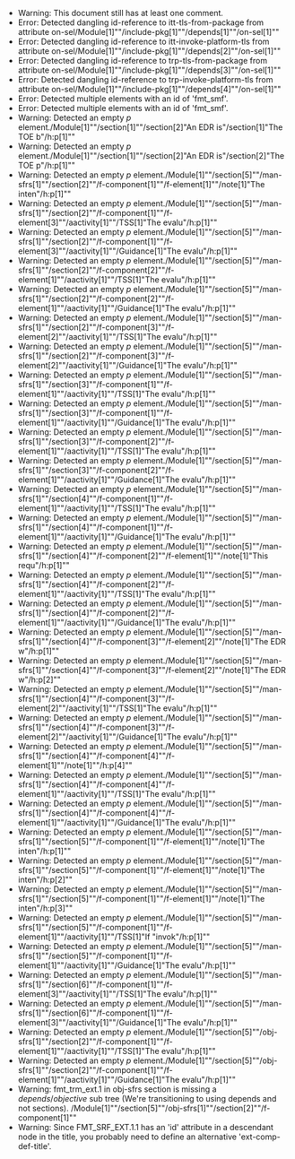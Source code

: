 * Warning: This document still has at least one comment.
* Error: Detected dangling id-reference to itt-tls-from-package from attribute
        on-sel/Module[1]""/include-pkg[1]""/depends[1]""/on-sel[1]""
* Error: Detected dangling id-reference to itt-invoke-platform-tls from attribute
        on-sel/Module[1]""/include-pkg[1]""/depends[2]""/on-sel[1]""
* Error: Detected dangling id-reference to trp-tls-from-package from attribute
        on-sel/Module[1]""/include-pkg[1]""/depends[3]""/on-sel[1]""
* Error: Detected dangling id-reference to trp-invoke-platform-tls from attribute
        on-sel/Module[1]""/include-pkg[1]""/depends[4]""/on-sel[1]""
* Error: Detected multiple elements with an id of 'fmt_smf'.
* Error: Detected multiple elements with an id of 'fmt_smf'.
* Warning: Detected an empty _p_ element./Module[1]""/section[1]""/section[2]"An EDR is"/section[1]"The TOE b"/h:p[1]""
* Warning: Detected an empty _p_ element./Module[1]""/section[1]""/section[2]"An EDR is"/section[2]"The TOE p"/h:p[1]""
* Warning: Detected an empty _p_ element./Module[1]""/section[5]""/man-sfrs[1]""/section[2]""/f-component[1]""/f-element[1]""/note[1]"The inten"/h:p[1]""
* Warning: Detected an empty _p_ element./Module[1]""/section[5]""/man-sfrs[1]""/section[2]""/f-component[1]""/f-element[3]""/aactivity[1]""/TSS[1]"The evalu"/h:p[1]""
* Warning: Detected an empty _p_ element./Module[1]""/section[5]""/man-sfrs[1]""/section[2]""/f-component[1]""/f-element[3]""/aactivity[1]""/Guidance[1]"The evalu"/h:p[1]""
* Warning: Detected an empty _p_ element./Module[1]""/section[5]""/man-sfrs[1]""/section[2]""/f-component[2]""/f-element[1]""/aactivity[1]""/TSS[1]"The evalu"/h:p[1]""
* Warning: Detected an empty _p_ element./Module[1]""/section[5]""/man-sfrs[1]""/section[2]""/f-component[2]""/f-element[1]""/aactivity[1]""/Guidance[1]"The evalu"/h:p[1]""
* Warning: Detected an empty _p_ element./Module[1]""/section[5]""/man-sfrs[1]""/section[2]""/f-component[3]""/f-element[2]""/aactivity[1]""/TSS[1]"The evalu"/h:p[1]""
* Warning: Detected an empty _p_ element./Module[1]""/section[5]""/man-sfrs[1]""/section[2]""/f-component[3]""/f-element[2]""/aactivity[1]""/Guidance[1]"The evalu"/h:p[1]""
* Warning: Detected an empty _p_ element./Module[1]""/section[5]""/man-sfrs[1]""/section[3]""/f-component[1]""/f-element[1]""/aactivity[1]""/TSS[1]"The evalu"/h:p[1]""
* Warning: Detected an empty _p_ element./Module[1]""/section[5]""/man-sfrs[1]""/section[3]""/f-component[1]""/f-element[1]""/aactivity[1]""/Guidance[1]"The evalu"/h:p[1]""
* Warning: Detected an empty _p_ element./Module[1]""/section[5]""/man-sfrs[1]""/section[3]""/f-component[2]""/f-element[1]""/aactivity[1]""/TSS[1]"The evalu"/h:p[1]""
* Warning: Detected an empty _p_ element./Module[1]""/section[5]""/man-sfrs[1]""/section[3]""/f-component[2]""/f-element[1]""/aactivity[1]""/Guidance[1]"The evalu"/h:p[1]""
* Warning: Detected an empty _p_ element./Module[1]""/section[5]""/man-sfrs[1]""/section[4]""/f-component[1]""/f-element[1]""/aactivity[1]""/TSS[1]"The evalu"/h:p[1]""
* Warning: Detected an empty _p_ element./Module[1]""/section[5]""/man-sfrs[1]""/section[4]""/f-component[1]""/f-element[1]""/aactivity[1]""/Guidance[1]"The evalu"/h:p[1]""
* Warning: Detected an empty _p_ element./Module[1]""/section[5]""/man-sfrs[1]""/section[4]""/f-component[2]""/f-element[1]""/note[1]"This requ"/h:p[1]""
* Warning: Detected an empty _p_ element./Module[1]""/section[5]""/man-sfrs[1]""/section[4]""/f-component[2]""/f-element[1]""/aactivity[1]""/TSS[1]"The evalu"/h:p[1]""
* Warning: Detected an empty _p_ element./Module[1]""/section[5]""/man-sfrs[1]""/section[4]""/f-component[2]""/f-element[1]""/aactivity[1]""/Guidance[1]"The evalu"/h:p[1]""
* Warning: Detected an empty _p_ element./Module[1]""/section[5]""/man-sfrs[1]""/section[4]""/f-component[3]""/f-element[2]""/note[1]"The EDR w"/h:p[1]""
* Warning: Detected an empty _p_ element./Module[1]""/section[5]""/man-sfrs[1]""/section[4]""/f-component[3]""/f-element[2]""/note[1]"The EDR w"/h:p[2]""
* Warning: Detected an empty _p_ element./Module[1]""/section[5]""/man-sfrs[1]""/section[4]""/f-component[3]""/f-element[2]""/aactivity[1]""/TSS[1]"The evalu"/h:p[1]""
* Warning: Detected an empty _p_ element./Module[1]""/section[5]""/man-sfrs[1]""/section[4]""/f-component[3]""/f-element[2]""/aactivity[1]""/Guidance[1]"The evalu"/h:p[1]""
* Warning: Detected an empty _p_ element./Module[1]""/section[5]""/man-sfrs[1]""/section[4]""/f-component[4]""/f-element[1]""/note[1]""/h:p[4]""
* Warning: Detected an empty _p_ element./Module[1]""/section[5]""/man-sfrs[1]""/section[4]""/f-component[4]""/f-element[1]""/aactivity[1]""/TSS[1]"The evalu"/h:p[1]""
* Warning: Detected an empty _p_ element./Module[1]""/section[5]""/man-sfrs[1]""/section[4]""/f-component[4]""/f-element[1]""/aactivity[1]""/Guidance[1]"The evalu"/h:p[1]""
* Warning: Detected an empty _p_ element./Module[1]""/section[5]""/man-sfrs[1]""/section[5]""/f-component[1]""/f-element[1]""/note[1]"The inten"/h:p[1]""
* Warning: Detected an empty _p_ element./Module[1]""/section[5]""/man-sfrs[1]""/section[5]""/f-component[1]""/f-element[1]""/note[1]"The inten"/h:p[2]""
* Warning: Detected an empty _p_ element./Module[1]""/section[5]""/man-sfrs[1]""/section[5]""/f-component[1]""/f-element[1]""/note[1]"The inten"/h:p[3]""
* Warning: Detected an empty _p_ element./Module[1]""/section[5]""/man-sfrs[1]""/section[5]""/f-component[1]""/f-element[1]""/aactivity[1]""/TSS[1]"If "invok"/h:p[1]""
* Warning: Detected an empty _p_ element./Module[1]""/section[5]""/man-sfrs[1]""/section[5]""/f-component[1]""/f-element[1]""/aactivity[1]""/Guidance[1]"The evalu"/h:p[1]""
* Warning: Detected an empty _p_ element./Module[1]""/section[5]""/man-sfrs[1]""/section[6]""/f-component[1]""/f-element[3]""/aactivity[1]""/TSS[1]"The evalu"/h:p[1]""
* Warning: Detected an empty _p_ element./Module[1]""/section[5]""/man-sfrs[1]""/section[6]""/f-component[1]""/f-element[3]""/aactivity[1]""/Guidance[1]"The evalu"/h:p[1]""
* Warning: Detected an empty _p_ element./Module[1]""/section[5]""/obj-sfrs[1]""/section[2]""/f-component[1]""/f-element[1]""/aactivity[1]""/TSS[1]"The evalu"/h:p[1]""
* Warning: Detected an empty _p_ element./Module[1]""/section[5]""/obj-sfrs[1]""/section[2]""/f-component[1]""/f-element[1]""/aactivity[1]""/Guidance[1]"The evalu"/h:p[1]""
* Warning: fmt_trm_ext.1 in obj-sfrs section is missing a _depends_/_objective_ sub tree (We're transitioning to using depends and not sections). /Module[1]""/section[5]""/obj-sfrs[1]""/section[2]""/f-component[1]""
* Warning: Since FMT_SRF_EXT.1.1 has an 'id' attribute in a descendant node in the title, you probably need to define an alternative 'ext-comp-def-title'.
                       
